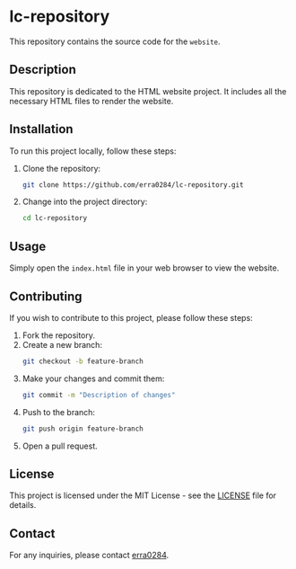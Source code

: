 # lc-repository

This repository contains the source code for the `website`.

## Description

This repository is dedicated to the HTML website project. It includes all the necessary HTML files to render the website.

## Installation

To run this project locally, follow these steps:

1. Clone the repository:
    ```bash
    git clone https://github.com/erra0284/lc-repository.git
    ```
2. Change into the project directory:
    ```bash
    cd lc-repository
    ```

## Usage

Simply open the `index.html` file in your web browser to view the website.

## Contributing

If you wish to contribute to this project, please follow these steps:

1. Fork the repository.
2. Create a new branch:
    ```bash
    git checkout -b feature-branch
    ```
3. Make your changes and commit them:
    ```bash
    git commit -m "Description of changes"
    ```
4. Push to the branch:
    ```bash
    git push origin feature-branch
    ```
5. Open a pull request.

## License

This project is licensed under the MIT License - see the [LICENSE](LICENSE) file for details.

## Contact

For any inquiries, please contact [erra0284](https://github.com/erra0284).

